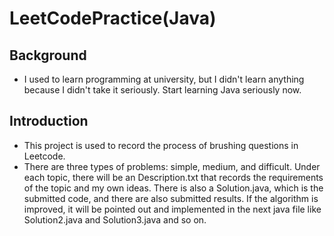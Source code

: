 # LeetCodePractice(Java)
## Background
 - I used to learn programming at university, but I didn't learn anything because I didn't take it seriously. Start learning Java seriously now.
## Introduction
 - This project is used to record the process of brushing questions in Leetcode.
 - There are three types of problems: simple, medium, and difficult. Under each topic, there will be an Description.txt that records the requirements of the topic and my own ideas. There is also a Solution.java, which is the submitted code, and there are also submitted results. If the algorithm is improved, it will be pointed out and implemented in the next java file like Solution2.java and Solution3.java and so on.
